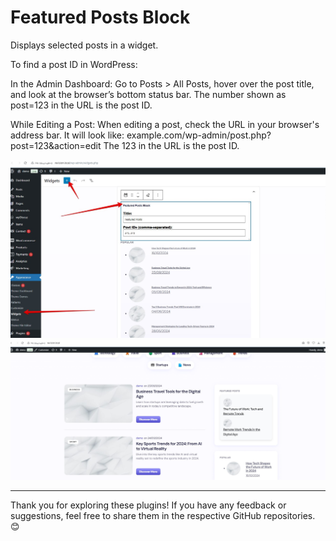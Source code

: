 # Featured Posts Block

Displays selected posts in a widget.

To find a post ID in WordPress:

In the Admin Dashboard:
Go to Posts > All Posts, hover over the post title, and look at the browser’s bottom status bar. The number shown as post=123 in the URL is the post ID.

While Editing a Post:
When editing a post, check the URL in your browser's address bar. It will look like:
example.com/wp-admin/post.php?post=123&action=edit
The 123 in the URL is the post ID.

![Screenshot](screenshot.jpg)
![result](result.jpg)

---

Thank you for exploring these plugins! If you have any feedback or suggestions, feel free to share them in the respective GitHub repositories. 😊  

